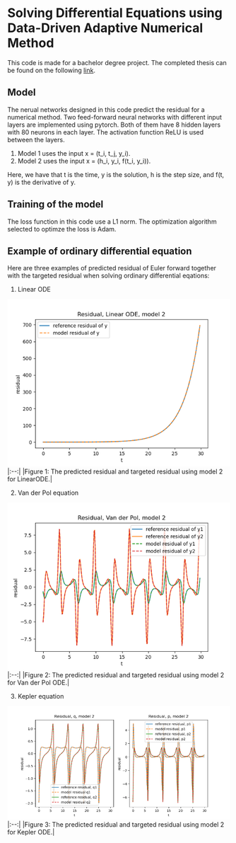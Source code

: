 # Solving Differential Equations using Data-Driven Adaptive Numerical Method
This code is made for a bachelor degree project. The completed thesis can be found on the following [link](https://www.diva-portal.org/smash/record.jsf?dswid=3770&pid=diva2%3A1680279&c=11&searchType=UNDERGRADUATE&language=sv&query=&af=%5B%22topOrganisationId%3A177%22%2C%22categoryId%3A11501%22%2C%22dateIssued%3A2022%22%5D&aq=%5B%5B%5D%5D&aq2=%5B%5B%7B%22categoryId%22%3A%2211501%22%7D%2C%7B%22thesisLevel%22%3A%22M2%22%7D%5D%5D&aqe=%5B%5D&noOfRows=50&sortOrder=author_sort_asc&sortOrder2=title_sort_asc&onlyFullText=false&sf=all).

## Model
The nerual networks designed in this code predict the residual for a numerical method. 
Two feed-forward neural networks with different input layers are implemented using pytorch. 
Both of them have 8 hidden layers with 80 neurons in each layer. The activation function ReLU is used between the layers.
1. Model 1 uses the input x = (t_i, t_j, y_i).
2. Model 2 uses the input x = (h_i, y_i, f(t_i, y_i)).

Here, we have that t is the time, y is the solution, h is the step size, and f(t, y) is the derivative of y. 

## Training of the model
The loss function in this code use a L1 norm. The optimization algorithm selected to optimze the loss is Adam.

## Example of ordinary differential equation
Here are three examples of predicted residual of Euler forward together with the targeted residual when solving ordinary differential eqations:

1. Linear ODE

![LinearODE](https://github.com/WilliamN-50/Kex/blob/main/figure/LinearODE/Linear_residual_model2.png)
|:--:| 
|Figure 1: The predicted residual and targeted residual using model 2 for LinearODE.|

2. Van der Pol equation

![VanderPol](https://github.com/WilliamN-50/Kex/blob/main/figure/VanderPol/Vander_residual_model2.png)
|:--:| 
|Figure 2: The predicted residual and targeted residual using model 2 for Van der Pol ODE.|

3. Kepler equation

![Kepler](https://github.com/WilliamN-50/Kex/blob/main/figure/Kepler/Kepler_residual_model2.png)
|:--:| 
|Figure 3: The predicted residual and targeted residual using model 2 for Kepler ODE.|
